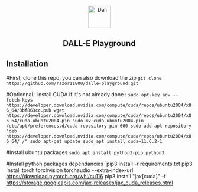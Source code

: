<p align="center">
<img src="https://emojipedia-us.s3.dualstack.us-west-1.amazonaws.com/thumbs/240/apple/285/woman-artist_1f469-200d-1f3a8.png" width="60" alt="Dali">
  <h2 align="center">DALL-E Playground</h2>
</p>

<h2>Installation</h2>

#First, clone this repo, you can also download the zip
`git clone https://github.com/razor11800/dalle-playground.git`

#Optionnal : install CUDA if it's not already done :
`sudo apt-key adv --fetch-keys https://developer.download.nvidia.com/compute/cuda/repos/ubuntu2004/x86_64/3bf863cc.pub
wget https://developer.download.nvidia.com/compute/cuda/repos/ubuntu2004/x86_64/cuda-ubuntu2004.pin
sudo mv cuda-ubuntu2004.pin /etc/apt/preferences.d/cuda-repository-pin-600
sudo add-apt-repository "deb https://developer.download.nvidia.com/compute/cuda/repos/ubuntu2004/x86_64/ /"
sudo apt-get update
sudo apt install cuda=11.6.2-1`

#Install ubuntu packages
`sudo apt install python3-pip python3`

#Install python packages dependancies
`pip3 install -r requirements.txt
pip3 install torch torchvision torchaudio --extra-index-url https://download.pytorch.org/whl/cu116
pip3 install "jax[cuda]" -f https://storage.googleapis.com/jax-releases/jax_cuda_releases.html
